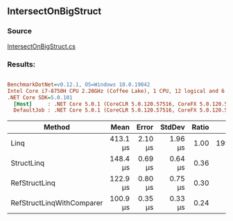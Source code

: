 ﻿## IntersectOnBigStruct

### Source
[IntersectOnBigStruct.cs](../../src/StructLinq.Benchmark/IntersectOnBigStruct.cs)

### Results:
``` ini

BenchmarkDotNet=v0.12.1, OS=Windows 10.0.19042
Intel Core i7-8750H CPU 2.20GHz (Coffee Lake), 1 CPU, 12 logical and 6 physical cores
.NET Core SDK=5.0.101
  [Host]     : .NET Core 5.0.1 (CoreCLR 5.0.120.57516, CoreFX 5.0.120.57516), X64 RyuJIT
  DefaultJob : .NET Core 5.0.1 (CoreCLR 5.0.120.57516, CoreFX 5.0.120.57516), X64 RyuJIT


```
|                    Method |     Mean |   Error |  StdDev | Ratio |    Gen 0 |    Gen 1 |    Gen 2 | Allocated |
|-------------------------- |---------:|--------:|--------:|------:|---------:|---------:|---------:|----------:|
|                      Linq | 413.1 μs | 2.10 μs | 1.96 μs |  1.00 | 199.7070 | 199.7070 | 199.7070 |  786376 B |
|                StructLinq | 148.4 μs | 0.69 μs | 0.64 μs |  0.36 |        - |        - |        - |         - |
|             RefStructLinq | 122.9 μs | 0.80 μs | 0.75 μs |  0.30 |        - |        - |        - |         - |
| RefStructLinqWithComparer | 100.9 μs | 0.35 μs | 0.33 μs |  0.24 |        - |        - |        - |         - |
